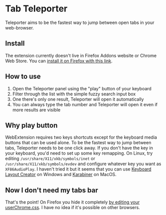# Tab Teleporter

Teleporter aims to be the fastest way to jump between open tabs in your web-browser.

## Install

The extension currently doesn't live in Firefox Addons website or Chrome Web Store. You can [install it on Firefox with this link](https://github.com/bjesus/teleporter/releases/download/0.1/tab_teleporter-0.1-fx.xpi).

## How to use

1. Open the Teleporter panel using the "play" button of your keyboard
2. Filter through the list with the simple fuzzy search input box
3. One there's only one result, Teleporter will open it automatically
4. You can always type the tab number and Teleporter will open it even if more results are visible

## Why play button

WebExtension requires two keys shortcuts except for the keyboard media buttons that can be used alone. To be the fastest way to jump between tabs, Teleporter needs to be one click away. If you don't have the key in your keyboard, you'd need to set up some key remapping. On Linux, try editing `/usr/share/X11/xkb/symbols/inet` or `/usr/share/X11/xkb/symbols/evdev` and configure whatever key you want as `XF86AudioPlay`. I haven't tried it but it seems that you can use [Keyboard Layout Creator](https://www.microsoft.com/en-us/download/details.aspx?id=22339) on Windows and [Karabiner](https://karabiner-elements.pqrs.org/) on MacOS.

## Now I don't need my tabs bar

That's the point! On Firefox you hide it completely [by editing your userChrome.css](https://superuser.com/questions/1268732/how-to-hide-tab-bar-tabstrip-in-firefox-57-quantum). I have no idea if it's possible on other browsers.
